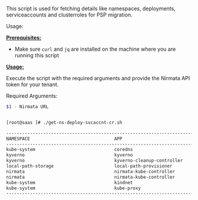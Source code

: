   This script is used for fetching details like namespaces, deployments, serviceaccounts and clusterroles for PSP migration. 


  Usage: 

 
<ins>**Prerequisites:**</ins>

- Make sure `curl` and `jq` are installed on the machine where you are running this script

<ins>**Usage:**</ins>

Execute the script with the required arguments and provide the Nirmata API token for your tenant. 

Required Arguments:
```sh
$1 - Nirmata URL
```

```sh

[root@saas ]# ./get-ns-deploy-svcaccnt-cr.sh

------------------------------------------------------------------------------------------------------------------------------------------------------
NAMESPACE                                APP                                      SERVICEACCOUNT                           CLUSTERROLE 
------------------------------------------------------------------------------------------------------------------------------------------------------
kube-system                              coredns                                  coredns                                  system:coredns
kyverno                                  kyverno                                  kyverno                                  kyverno     
kyverno                                  kyverno-cleanup-controller               kyverno-cleanup-controller               kyverno:cleanup-controller
local-path-storage                       local-path-provisioner                   local-path-provisioner-service-account   local-path-provisioner-role
nirmata                                  nirmata-kube-controller                  nirmata                                  nirmata:nirmata-privileged
nirmata                                  nirmata-kube-controller                  nirmata                                  nirmata:policyexception-manager
kube-system                              kindnet                                  kindnet                                  kindnet     
kube-system                              kube-proxy                               kube-proxy                               system:node-proxier
------------------------------------------------------------------------------------------------------------------------------------------------------
```

